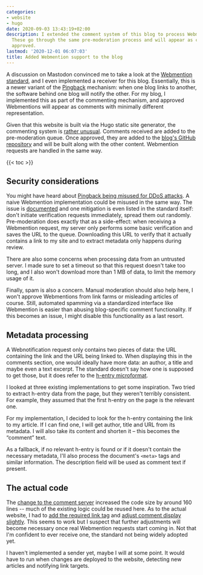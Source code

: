 ```yaml
---
categories:
- website
- hugo
date: 2020-09-03 13:43:19+02:00
description: I extended the comment system of this blog to process Webmention requests.
  These go through the same pre-moderation process and will appear as comments if
  approved.
lastmod: '2020-12-01 06:07:03'
title: Added Webmention support to the blog
---
```


A discussion on Mastodon convinced me to take a look at the [Webmention standard](https://www.w3.org/TR/webmention/), and I even implemented a receiver for this blog. Essentially, this is a newer variant of the [Pingback](https://en.wikipedia.org/wiki/Pingback) mechanism: when one blog links to another, the software behind one blog will notify the other. For my blog, I implemented this as part of the commenting mechanism, and approved Webmentions will appear as comments with minimally different representation.

Given that this website is built via the Hugo static site generator, the commenting system is [rather unusual](/2019/04/04/switching-my-blog-to-a-static-site-generator/#somewhat-dynamic-commenting-functionality). Comments received are added to the pre-moderation queue. Once approved, they are added to the [blog's GitHub repository](https://github.com/palant/palant.info) and will be built along with the other content. Webmention requests are handled in the same way.

{{< toc >}}

## Security considerations

You might have heard about [Pingback being misused for DDoS attacks](https://blog.sucuri.net/2014/03/more-than-162000-wordpress-sites-used-for-distributed-denial-of-service-attack.html). A naive Webmention implementation could be misused in the same way. The issue is [documented](https://indieweb.org/DDOS) and one mitigation is even listed in the standard itself: don't initiate verification requests immediately, spread them out randomly. Pre-moderation does exactly that as a side-effect: when receiving a Webmention request, my server only performs some basic verification and saves the URL to the queue. Downloading this URL to verify that it actually contains a link to my site and to extract metadata only happens during review.

There are also some concerns when processing data from an untrusted server. I made sure to set a timeout so that this request doesn't take too long, and I also won't download more than 1 MB of data, to limit the memory usage of it.

Finally, spam is also a concern. Manual moderation should also help here, I won't approve Webmentions from link farms or misleading articles of course. Still, automated spamming via a standardized interface like Webmention is easier than abusing blog-specific comment functionality. If this becomes an issue, I might disable this functionality as a last resort.

## Metadata processing

A Webnotification request only contains two pieces of data: the URL containing the link and the URL being linked to. When displaying this in the comments section, one would ideally have more data: an author, a title and maybe even a text excerpt. The standard doesn't say how one is supposed to get those, but it does refer to the [h-entry microformat](http://microformats.org/wiki/h-entry).

I looked at three existing implementations to get some inspiration. Two tried to extract h-entry data from the page, but they weren't terribly consistent. For example, they assumed that the first h-entry on the page is the relevant one.

For my implementation, I decided to look for the h-entry containing the link to my article. If I can find one, I will get author, title and URL from its metadata. I will also take its content and shorten it – this becomes the “comment” text.

As a fallback, if no relevant h-entry is found or if it doesn't contain the necessary metadata, I'll also process the document's `<meta>` tags and similar information. The description field will be used as comment text if present.

## The actual code

The [change to the comment server](https://github.com/palant/palant.info_commentserver/commit/af14866feb0eafd3f881d408340bcc716baf8475) increased the code size by around 160 lines -- much of the existing logic could be reused here. As to the actual website, I had to [add the required link tag](https://github.com/palant/palant.info/commit/b7224cd16d16b93f008b2ae3aaf5047038251129) and [adjust comment display slightly](https://github.com/palant/palant.info/commit/dc1490a3689e563e4a999636b90d6a03706c4bf4). This seems to work but I suspect that further adjustments will become necessary once real Webmention requests start coming in. Not that I'm confident to ever receive one, the standard not being widely adopted yet.

I haven't implemented a sender yet, maybe I will at some point. It would have to run when changes are deployed to the website, detecting new articles and notifying link targets.